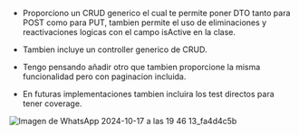 - Proporciono un CRUD generico el cual te permite poner DTO tanto para POST como para PUT, tambien permite el uso de eliminaciones y reactivaciones logicas con el campo isActive en la clase.

- Tambien incluye un controller generico de CRUD.

- Tengo pensando añadir otro que tambien proporcione la misma funcionalidad pero con paginacion incluida.

- En futuras implementaciones tambien incluira los test directos para tener coverage.
  
![Imagen de WhatsApp 2024-10-17 a las 19 46 13_fa4d4c5b](https://github.com/user-attachments/assets/7f7e7be1-f855-4e21-a64f-245fbbb99f9d)

